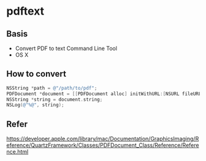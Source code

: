 pdftext
=======

## Basis
* Convert PDF to text Command Line Tool
* OS X

## How to convert

```objective-c
NSString *path = @"/path/to/pdf";
PDFDocument *document = [[PDFDocument alloc] initWithURL:[NSURL fileURLWithPath:path]];
NSString *string = document.string;
NSLog(@"%@", string);
```

## Refer
https://developer.apple.com/library/mac/Documentation/GraphicsImaging/Reference/QuartzFramework/Classes/PDFDocument_Class/Reference/Reference.html
